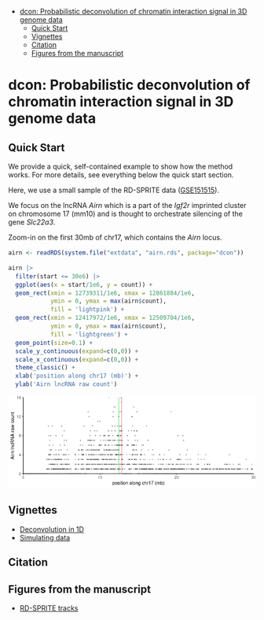 
-   <a
    href="#dcon-probabilistic-deconvolution-of-chromatin-interaction-signal-in-3d-genome-data"
    id="toc-dcon-probabilistic-deconvolution-of-chromatin-interaction-signal-in-3d-genome-data">dcon:
    Probabilistic deconvolution of chromatin interaction signal in 3D genome
    data</a>
    -   <a href="#quick-start" id="toc-quick-start">Quick Start</a>
    -   <a href="#vignettes" id="toc-vignettes">Vignettes</a>
    -   <a href="#citation" id="toc-citation">Citation</a>
    -   <a href="#figures-from-the-manuscript"
        id="toc-figures-from-the-manuscript">Figures from the manuscript</a>

# dcon: Probabilistic deconvolution of chromatin interaction signal in 3D genome data

## Quick Start

We provide a quick, self-contained example to show how the method works.
For more details, see everything below the quick start section.

Here, we use a small sample of the RD-SPRITE data
([GSE151515](https://www.ncbi.nlm.nih.gov/geo/query/acc.cgi?acc=GSE151515)).

We focus on the lncRNA *Airn* which is a part of the *Igf2r* imprinted
cluster on chromosome 17 (mm10) and is thought to orchestrate silencing
of the gene *Slc22a3*.

Zoom-in on the first 30mb of chr17, which contains the *Airn* locus.

``` r
airn <- readRDS(system.file("extdata", "airn.rds", package="dcon"))
```

``` r
airn |>
  filter(start <= 30e6) |>
  ggplot(aes(x = start/1e6, y = count)) +
  geom_rect(xmin = 12739311/1e6, xmax = 12861884/1e6,
            ymin = 0, ymax = max(airn$count),
            fill = 'lightpink') +
  geom_rect(xmin = 12417972/1e6, xmax = 12509704/1e6,
            ymin = 0, ymax = max(airn$count),
            fill = 'lightgreen') +
  geom_point(size=0.1) +
  scale_y_continuous(expand=c(0,0)) +
  scale_x_continuous(expand=c(0,0)) +
  theme_classic() +
  xlab('position along chr17 (mb)') +
  ylab('Airn lncRNA raw count')
```

![](README_files/figure-gfm/unnamed-chunk-2-1.png)

## Vignettes

-   [Deconvolution in
    1D](https://github.com/lulizou/dcon/blob/main/vignettes/demo_1d.md)
-   [Simulating
    data](https://github.com/lulizou/dcon/blob/main/vignettes/simulations.md)

## Citation

## Figures from the manuscript

-   [RD-SPRITE
    tracks](https://github.com/lulizou/dcon/blob/main/vignettes/rdsprite_track_plots.md)
